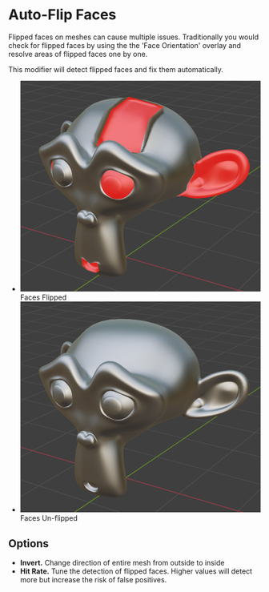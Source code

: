# Auto-Flip Faces

Flipped faces on meshes can cause multiple issues. Traditionally you would check for flipped faces by using the the 'Face Orientation' overlay and resolve areas of flipped faces one by one.

This modifier will detect flipped faces and fix them automatically.

<div class="grid cards" markdown>

-  ![Faces Flipped](../assets/suzanne_flipped.png)
Faces Flipped
- ![Faces Unflipped](../assets/suzanne_unflipped.png)
Faces Un-flipped

</div>

## Options

- **Invert.** Change direction of entire mesh from outside to inside
- **Hit Rate.** Tune the detection of flipped faces. Higher values will detect more but increase the risk of false positives.
